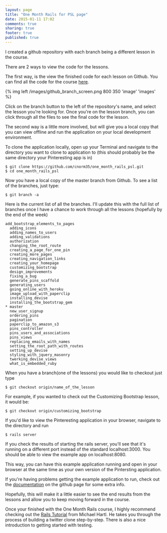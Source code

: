 ```yaml
---
layout: page
title: "One Month Rails for PSL page"
date: 2015-01-11 17:02
comments: true
sharing: true
footer: true
published: true
---
```


I created a github repository with each branch being a different lesson in the course.

There are 2 ways to view the code for the lessons.

The first way, is the view the finished code for each lesson on Github.
You can find all the code for the course [here](https://github.com/cnorm35/one_month_rails_psl).

{% img left /images/github_branch_screen.png 800 350 'image' 'images' %}

Click on the branch button to the left of the repository's name, and select the lesson you're looking for.  Once you're on the lesson branch, you can click through all the files to see the final code for the lesson.

The second way is a little more involved, but will give you a local copy that you can view offline
and run the application on your local development environment.

To clone the application locally, open up your Terminal and navigate to the directory you want to clone to application to (this should probably be the same directory your Pinteresting app is in)

```
$ git clone https://github.com/cnorm35/one_month_rails_psl.git
$ cd one_month_rails_psl
```

Now you have a local copy of the master branch from Github.  To see a list of the branches,
just type:
```
$ git branch -a
```

Here is the current list of all the branches.  I'll update this with the full list of branches once 
I have a chance to work through all the lessons (hopefully by the end of the week)

```
add_bootstrap_elements_to_pages
  adding_icons
  adding_names_to_users
  adding_validations
  authorization
  changing_the_root_route
  creating_a_page_for_one_pin
  creating_more_pages
  creating_navigation_links
  creating_your_homepage
  customizing_bootstrap
  design_improvements
  fixing_a_bug
  generate_pins_scaffold
  generating_users
  going_online_with_heroku
  image_upload_with_paperclip
  installing_devise
  installing_the_bootstrap_gem
* master
  new_user_signup
  ordering_pins
  pagination
  paperclip_to_amazon_s3
  pins_controller
  pins_users_and_associations
  pins_views
  replacing_emails_with_names
  setting_the_root_path_with_routes
  setting_up_devise
  styling_with_jquery_masonry
  twerking_devise_views
  what_is_embedded_ruby
```

When you have a branch(one of the lessons) you would like to checkout just type

```
$ git checkout origin/name_of_the_lesson
```

For example, if you wanted to check out the Customizing Bootstrap lesson, it would be:

```
$ git checkout origin/customizing_bootstrap
```

If you'd like to view the Pinteresting application in your browser, navigate to the directory 
and run
```
$ rails server
```

If you check the results of starting the rails server, you'll see that it's running on a different port instead of the standard localhost:3000.  You should be able to view the example app on localhost:8080.

This way, you can have this example application running and open in your browser at the same time
as your own version of the Pintersting application.

If you're having problems getting the example application to run, check out the [documentation](https://github.com/cnorm35/one_month_rails_psl) on the github page for some extra info.

Hopefully, this will make it a little easier to see the end results from the lessons and allow you to keep moving forward in the course.

Once your finished with the One Month Rails course, I highly recommend checking out the [Rails Tutorial](http://railstutorial.org/book) from Michael Hartl.  He takes you through the process of building a twitter clone step-by-step.  There is also a nice introduction to getting started with testing.
